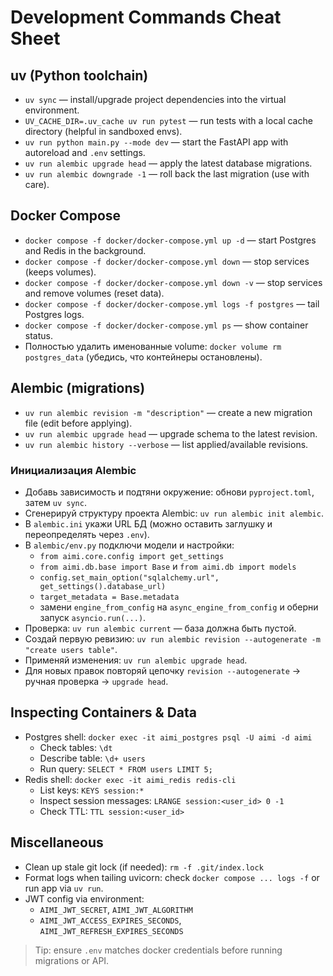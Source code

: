 # Development Commands Cheat Sheet

## uv (Python toolchain)
- `uv sync` — install/upgrade project dependencies into the virtual environment.
- `UV_CACHE_DIR=.uv_cache uv run pytest` — run tests with a local cache directory (helpful in sandboxed envs).
- `uv run python main.py --mode dev` — start the FastAPI app with autoreload and `.env` settings.
- `uv run alembic upgrade head` — apply the latest database migrations.
- `uv run alembic downgrade -1` — roll back the last migration (use with care).

## Docker Compose
- `docker compose -f docker/docker-compose.yml up -d` — start Postgres and Redis in the background.
- `docker compose -f docker/docker-compose.yml down` — stop services (keeps volumes).
- `docker compose -f docker/docker-compose.yml down -v` — stop services and remove volumes (reset data).
- `docker compose -f docker/docker-compose.yml logs -f postgres` — tail Postgres logs.
- `docker compose -f docker/docker-compose.yml ps` — show container status.
- Полностью удалить именованные volume: `docker volume rm postgres_data` (убедись, что контейнеры остановлены).

## Alembic (migrations)
- `uv run alembic revision -m "description"` — create a new migration file (edit before applying).
- `uv run alembic upgrade head` — upgrade schema to the latest revision.
- `uv run alembic history --verbose` — list applied/available revisions.

### Инициализация Alembic
- Добавь зависимость и подтяни окружение: обнови `pyproject.toml`, затем `uv sync`.
- Сгенерируй структуру проекта Alembic: `uv run alembic init alembic`.
- В `alembic.ini` укажи URL БД (можно оставить заглушку и переопределять через `.env`).
- В `alembic/env.py` подключи модели и настройки:
  - `from aimi.core.config import get_settings`
  - `from aimi.db.base import Base` и `from aimi.db import models`
  - `config.set_main_option("sqlalchemy.url", get_settings().database_url)`
  - `target_metadata = Base.metadata`
  - замени `engine_from_config` на `async_engine_from_config` и оберни запуск `asyncio.run(...)`.
- Проверка: `uv run alembic current` — база должна быть пустой.
- Создай первую ревизию: `uv run alembic revision --autogenerate -m "create users table"`.
- Применяй изменения: `uv run alembic upgrade head`.
- Для новых правок повторяй цепочку `revision --autogenerate` → ручная проверка → `upgrade head`.

## Inspecting Containers & Data
- Postgres shell: `docker exec -it aimi_postgres psql -U aimi -d aimi`
  - Check tables: `\dt`
  - Describe table: `\d+ users`
  - Run query: `SELECT * FROM users LIMIT 5;`
- Redis shell: `docker exec -it aimi_redis redis-cli`
  - List keys: `KEYS session:*`
  - Inspect session messages: `LRANGE session:<user_id> 0 -1`
  - Check TTL: `TTL session:<user_id>`

## Miscellaneous
- Clean up stale git lock (if needed): `rm -f .git/index.lock`
- Format logs when tailing uvicorn: check `docker compose ... logs -f` or run app via `uv run`.
- JWT config via environment:
  - `AIMI_JWT_SECRET`, `AIMI_JWT_ALGORITHM`
  - `AIMI_JWT_ACCESS_EXPIRES_SECONDS`, `AIMI_JWT_REFRESH_EXPIRES_SECONDS`

> Tip: ensure `.env` matches docker credentials before running migrations or API.
